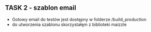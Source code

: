 ## TASK 2 - szablon email

* Gotowy email do testów jest dostępny w folderze /build_production
* do utworzenia szablonu skorzystałęm z biblioteki maizzle